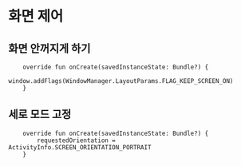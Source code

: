 # 화면 제어

## 화면 안꺼지게 하기

```
    override fun onCreate(savedInstanceState: Bundle?) {
        window.addFlags(WindowManager.LayoutParams.FLAG_KEEP_SCREEN_ON)
	}
```

## 세로 모드 고정

```
    override fun onCreate(savedInstanceState: Bundle?) {
        requestedOrientation = ActivityInfo.SCREEN_ORIENTATION_PORTRAIT
	}

```